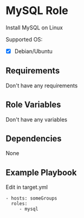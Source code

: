 MySQL Role
=========

Install MySQL on Linux

Supported OS:

* [x] Debian/Ubuntu

Requirements
------------

Don't have any requirements

Role Variables
--------------

Don't have any variables

Dependencies
------------

None

Example Playbook
----------------

Edit in target.yml

    - hosts: someGroups
      roles:
         - mysql
